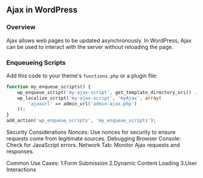 ## Ajax in WordPress

### Overview

Ajax allows web pages to be updated asynchronously. In WordPress, Ajax can be used to interact with the server without reloading the page.

### Enqueueing Scripts

Add this code to your theme's `functions.php` or a plugin file:

```php
function my_enqueue_scripts() {
    wp_enqueue_script('my-ajax-script', get_template_directory_uri() . '/js/my-ajax-script.js', array('jquery'), null, true);
    wp_localize_script('my-ajax-script', 'myAjax', array(
        'ajaxurl' => admin_url('admin-ajax.php')
    ));
}
add_action('wp_enqueue_scripts', 'my_enqueue_scripts');
```

Security Considerations
Nonces: Use nonces for security to ensure requests come from legitimate sources.
Debugging
Browser Console: Check for JavaScript errors.
Network Tab: Monitor Ajax requests and responses.

Common Use Cases: 
1.Form Submission
2.Dynamic Content Loading
3.User Interactions


